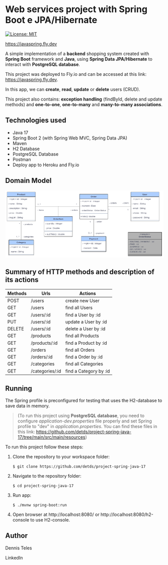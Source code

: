 # Web services project with Spring Boot e JPA/Hibernate

[![License: MIT](https://img.shields.io/badge/License-MIT-yellowgreen.svg)](https://github.com/detds/project-spring-java-17/blob/main/LICENSE)

https://javaspring.fly.dev

A simple implementation of a **backend** shopping system created with **Spring Boot** framework and **Java**, using **Spring Data JPA/Hibernate** to interact with **PostgreSQL database**.

This project was deployed to Fly.io and can be accessed at this link: https://javaspring.fly.dev.

In this app, we can **create**, **read**, **update** or **delete** users (CRUD).

This project also contains: **exception handling** (findById, delete and update methods) and **one-to-one**, **one-to-many** and **many-to-many associations**.




## Technologies used

 - Java 17
 - Spring Boot 2 (with Spring Web MVC, Spring Data JPA)
 - Maven
 - H2 Database
 - PostgreSQL Database
 - Postman
 - Deploy app to Heroku and Fly.io




## Domain Model

![Domain Model image](https://github.com/detds/project-spring-java-17/blob/main/assets/DomainModel.png)




## Summary of HTTP methods and description of its actions

| Methods | Urls            | Actions                |
|---------|-----------------|------------------------|
| POST    | /users          | create new User        |
| GET     | /users          | find all Users         |
| GET     | /users/:id      | find a User by :id     |
| PUT     | /users/:id      | update a User by :id   |
| DELETE  | /users/:id      | delete a User by :id   |
| GET     | /products       | find all Products      |
| GET     | /products/:id   | find a Product by :id  |
| GET     | /orders         | find all Orders        |
| GET     | /orders/:id     | find a Order by :id    |
| GET     | /categories     | find all Categories    |
| GET     | /categories/:id | find a Category by :id |

## Running

The Spring profile is preconfigured for testing that uses the H2-database to save data in memory. 

> (To run this project using **PostgreSQL database**, you need to configure *application-dev.properties* file properly and set Spring profile to "dev" in *application.properties*. You can find these files in this link: https://github.com/detds/project-spring-java-17/tree/main/src/main/resources)

To run this project follow these steps:

1. Clone the repository to your workspace folder:

    ```
    $ git clone https://github.com/detds/project-spring-java-17
    ```

2. Navigate to the repository folder:
   
    ```
    $ cd project-spring-java-17
    ```

3. Run app:
   
    ```
    $ ./mvnw spring-boot:run
    ```

4. Open browser at http://localhost:8080/ or http://localhost:8080/h2-console to use H2-console.


 
 ## Author
 
 Dennis Teles
 
 LinkedIn